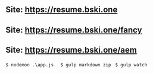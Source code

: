 ## Site: https://resume.bski.one   
## Site: https://resume.bski.one/fancy   
## Site: https://resume.bski.one/aem   

`$ nodemon .\app.js  `
`$ gulp markdown zip `
`$ gulp watch `
